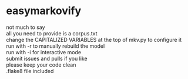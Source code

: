 # easymarkovify

not much to say<br>
all you need to provide is a corpus.txt<br>
change the CAPITALIZED VARIABLES at the top of mkv.py to configure it<br>
run with -r to manually rebuild the model<br>
run with -i for interactive mode<br>
submit issues and pulls if you like<br>
please keep your code clean<br>
.flake8 file included<br>
